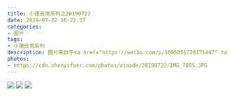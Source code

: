 ```yaml
---
title: 小德日常系列之20190722
date: 2019-07-22 16:22:37
categories:
- 图片
tags:
- 小德日常系列
description: 图片来自于<a href="https://weibo.com/p/1005051720171447" target="_blank">quanmmmmm</a><br/>“🐱🐱” ​​​
photos: 
- https://cdn.chenyifaer.com/photos/xiaode/20190722/IMG_7095.JPG
---
```


![](https://cdn.chenyifaer.com/photos/xiaode/20190722/IMG_7096.JPG)
![](https://cdn.chenyifaer.com/photos/xiaode/20190722/IMG_7097.JPG)
![](https://cdn.chenyifaer.com/photos/xiaode/20190722/IMG_7098.JPG)
